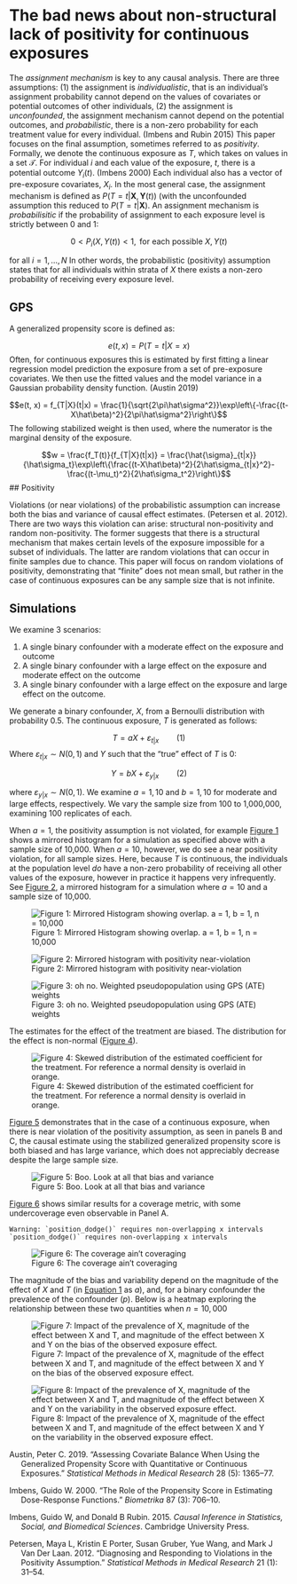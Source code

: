The bad news about non-structural lack of positivity for continuous
exposures
================

The *assignment mechanism* is key to any causal analysis. There are
three assumptions: (1) the assignment is *individualistic*, that is an
individual’s assignment probability cannot depend on the values of
covariates or potential outcomes of other individuals, (2) the
assignment is *unconfounded*, the assignment mechanism cannot depend on
the potential outcomes, and *probabilistic*, there is a non-zero
probability for each treatment value for every individual. (Imbens and
Rubin 2015) This paper focuses on the final assumption, sometimes
referred to as *positivity*. Formally, we denote the continuous exposure
as $T$, which takes on values in a set $\mathscr{T}$. For individual $i$
and each value of the exposure, $t$, there is a potential outcome
$Y_i(t)$. (Imbens 2000) Each individual also has a vector of
pre-exposure covariates, $X_i$. In the most general case, the assignment
mechanism is defined as $P(T=t|\mathbf{X}, \mathbf{Y}(t))$ (with the
unconfounded assumption this reduced to $P(T=t|\mathbf{X})$. An
assignment mechanism is *probabilisitic* if the probability of
assignment to each exposure level is strictly between 0 and 1:

$$0 < P_i(X, Y(t)) < 1, \textrm{ for each possible } X, Y(t)$$

for all $i=1, \dots, N$ In other words, the probabilistic (positivity)
assumption states that for all individuals within strata of $X$ there
exists a non-zero probability of receiving every exposure level.

## GPS

A generalized propensity score is defined as:

$$e(t, x) = P(T = t | X = x)$$ Often, for continuous exposures this is
estimated by first fitting a linear regression model prediction the
exposure from a set of pre-exposure covariates. We then use the fitted
values and the model variance in a Gaussian probability density
function. (Austin 2019)

$$e(t, x) = f_{T|X}(t|x) = \frac{1}{\sqrt{2\pi\hat\sigma^2}}\exp\left\{-\frac{(t-X\hat\beta)^2}{2\pi\hat\sigma^2}\right\}$$
The following stabilized weight is then used, where the numerator is the
marginal density of the exposure.

$$w = \frac{f_T(t)}{f_{T|X}(t|x)} = \frac{\hat{\sigma}_{t|x}}{\hat\sigma_t}\exp\left\{\frac{(t-X\hat\beta)^2}{2\hat\sigma_{t|x}^2}-\frac{(t-\mu_t)^2}{2\hat\sigma_t^2}\right\}$$
\## Positivity

Violations (or near violations) of the probabilistic assumption can
increase both the bias and variance of causal effect estimates.
(Petersen et al. 2012). There are two ways this violation can arise:
structural non-positivity and random non-positivity. The former suggests
that there is a structural mechanism that makes certain levels of the
exposure impossible for a subset of individuals. The latter are random
violations that can occur in finite samples due to chance. This paper
will focus on random violations of positivity, demonstrating that
“finite” does not mean small, but rather in the case of continuous
exposures can be any sample size that is not infinite.

## Simulations

We examine 3 scenarios:

1.  A single binary confounder with a moderate effect on the exposure
    and outcome
2.  A single binary confounder with a large effect on the exposure and
    moderate effect on the outcome
3.  A single binary confounder with a large effect on the exposure and
    large effect on the outcome.

We generate a binary confounder, $X$, from a Bernoulli distribution with
probability 0.5. The continuous exposure, $T$ is generated as follows:

<span id="eq-t">$$
T = aX + \varepsilon_{t|x}
 \qquad(1)$$</span> Where $\varepsilon_{t|x}\sim N(0,1)$ and $Y$ such
that the “true” effect of $T$ is 0:

<span id="eq-y">$$
Y = bX + \varepsilon_{y|x}
 \qquad(2)$$</span>

where $\varepsilon_{y|x}\sim N(0,1)$. We examine $a = 1, 10$ and
$b=1,10$ for moderate and large effects, respectively. We vary the
sample size from 100 to 1,000,000, examining 100 replicates of each.

When $a = 1$, the positivity assumption is not violated, for example
[Figure 1](#fig-a1) shows a mirrored histogram for a simulation as
specified above with a sample size of 10,000. When $a = 10$, however, we
do see a near positivity violation, for all sample sizes. Here, because
$T$ is continuous, the individuals at the population level *do* have a
non-zero probability of receiving all other values of the exposure,
however in practice it happens very infrequently. See
[Figure 2](#fig-a2), a mirrored histogram for a simulation where $a=10$
and a sample size of 10,000.

<figure>
<img src="README_files/figure-gfm/fig-a1-1.png" id="fig-a1"
alt="Figure 1: Mirrored Histogram showing overlap. a = 1, b = 1, n = 10,000" />
<figcaption aria-hidden="true">Figure 1: Mirrored Histogram showing
overlap. a = 1, b = 1, n = 10,000</figcaption>
</figure>

<figure>
<img src="README_files/figure-gfm/fig-a2-1.png" id="fig-a2"
alt="Figure 2: Mirrored histogram with positivity near-violation" />
<figcaption aria-hidden="true">Figure 2: Mirrored histogram with
positivity near-violation</figcaption>
</figure>

<figure>
<img src="README_files/figure-gfm/fig-weight-1.png" id="fig-weight"
alt="Figure 3: oh no. Weighted pseudopopulation using GPS (ATE) weights" />
<figcaption aria-hidden="true">Figure 3: oh no. Weighted
pseudopopulation using GPS (ATE) weights</figcaption>
</figure>

The estimates for the effect of the treatment are biased. The
distribution for the effect is non-normal ([Figure 4](#fig-skew)).

<figure>
<img src="README_files/figure-gfm/fig-skew-1.png" id="fig-skew"
alt="Figure 4: Skewed distribution of the estimated coefficient for the treatment. For reference a normal density is overlaid in orange." />
<figcaption aria-hidden="true">Figure 4: Skewed distribution of the
estimated coefficient for the treatment. For reference a normal density
is overlaid in orange.</figcaption>
</figure>

[Figure 5](#fig-sims) demonstrates that in the case of a continuous
exposure, when there is near violation of the positivity assumption, as
seen in panels B and C, the causal estimate using the stabilized
generalized propensity score is both biased and has large variance,
which does not appreciably decrease despite the large sample size.

<figure>
<img src="README_files/figure-gfm/fig-sims-1.png" id="fig-sims"
alt="Figure 5: Boo. Look at all that bias and variance" />
<figcaption aria-hidden="true">Figure 5: Boo. Look at all that bias and
variance</figcaption>
</figure>

[Figure 6](#fig-coverage) shows similar results for a coverage metric,
with some undercoverage even observable in Panel A.

    Warning: `position_dodge()` requires non-overlapping x intervals
    `position_dodge()` requires non-overlapping x intervals

<figure>
<img src="README_files/figure-gfm/fig-coverage-1.png" id="fig-coverage"
alt="Figure 6: The coverage ain’t coveraging" />
<figcaption aria-hidden="true">Figure 6: The coverage ain’t
coveraging</figcaption>
</figure>

The magnitude of the bias and variability depend on the magnitude of the
effect of $X$ and $T$ (in [Equation 1](#eq-t) as $a$), and, for a binary
confounder the prevalence of the confounder ($p$). Below is a heatmap
exploring the relationship between these two quantities when
$n = 10,000$

<figure>
<img src="README_files/figure-gfm/fig-bias-1.png" id="fig-bias"
alt="Figure 7: Impact of the prevalence of X, magnitude of the effect between X and T, and magnitude of the effect between X and Y on the bias of the observed exposure effect." />
<figcaption aria-hidden="true">Figure 7: Impact of the prevalence of X,
magnitude of the effect between X and T, and magnitude of the effect
between X and Y on the bias of the observed exposure
effect.</figcaption>
</figure>

<figure>
<img src="README_files/figure-gfm/fig-variance-1.png" id="fig-variance"
alt="Figure 8: Impact of the prevalence of X, magnitude of the effect between X and T, and magnitude of the effect between X and Y on the variability in the observed exposure effect." />
<figcaption aria-hidden="true">Figure 8: Impact of the prevalence of X,
magnitude of the effect between X and T, and magnitude of the effect
between X and Y on the variability in the observed exposure
effect.</figcaption>
</figure>

<div id="refs" class="references csl-bib-body hanging-indent">

<div id="ref-austin2019assessing" class="csl-entry">

Austin, Peter C. 2019. “Assessing Covariate Balance When Using the
Generalized Propensity Score with Quantitative or Continuous Exposures.”
*Statistical Methods in Medical Research* 28 (5): 1365–77.

</div>

<div id="ref-imbens2000role" class="csl-entry">

Imbens, Guido W. 2000. “The Role of the Propensity Score in Estimating
Dose-Response Functions.” *Biometrika* 87 (3): 706–10.

</div>

<div id="ref-imbens2015causal" class="csl-entry">

Imbens, Guido W, and Donald B Rubin. 2015. *Causal Inference in
Statistics, Social, and Biomedical Sciences*. Cambridge University
Press.

</div>

<div id="ref-petersen2012diagnosing" class="csl-entry">

Petersen, Maya L, Kristin E Porter, Susan Gruber, Yue Wang, and Mark J
Van Der Laan. 2012. “Diagnosing and Responding to Violations in the
Positivity Assumption.” *Statistical Methods in Medical Research* 21
(1): 31–54.

</div>

</div>
